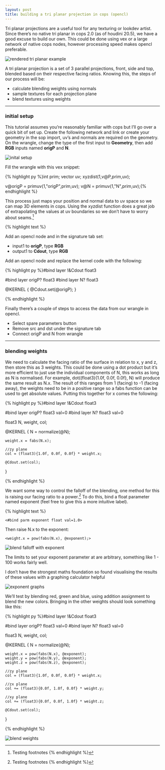 ```yaml
---
layout: post
title: building a tri planar projection in cops (opencl)
---
```


Tri planar projections are a useful tool for any texturing or lookdev artist. Since there’s no native tri planar in cops 2.0 (as of houdini 20.5), we have a good excuse to build our own. This could be done using vex or a large network of native cops nodes, however processing speed makes opencl preferable.

![rendered tri planar example](/assets/images/2024-10-22-tri-planar-cops/tri_planar_example_001.jpg)

A tri planar projection is a set of 3 parallel projections, front, side and top, blended based on their respective facing ratios. Knowing this, the steps of our process will be:

- calculate blending weights using normals
- sample textures for each projection plane
- blend textures using weights

-----

### initial setup

This tutorial assumes you’re reasonably familiar with cops but I’ll go over a quick bit of set up. Create the following network and link or create your geometry in the sop import, uv’s and normals are required on the geometry. On the wrangle, change the type of the first input to **Geometry**, then add **RGB** inputs named **origP** and **N**.

![inital setup](/assets/images/2024-10-22-tri-planar-cops/wrangle_001.png)

Fill the wrangle with this vex snippet:


{% highlight py %}int prim;
vector uv;
xyzdist(1,v@P,prim,uv);

v@origP = primuv(1,"origP",prim,uv);
v@N = primuv(1,"N",prim,uv);{% endhighlight %}

This process just maps your position and normal data to uv space so we can map 3D elements in cops. Using the xyzdist function does a great job of extrapolating the values at uv boundaries so we don’t have to worry about seams.[^fn-footnote_01]

{% highlight text %}
[^fn-footnote_01]: Testing footnotes
{% endhighlight %}

Add an opencl node and in the signature tab set:

- input1 to **origP**, type **RGB**
- output1 to **Cdout**, type **RGB**

Add an opencl node and replace the kernel code with the following:

{% highlight py %}#bind layer !&Cdout float3

#bind layer origP? float3
#bind layer N? float3


@KERNEL
{
    @Cdout.set(@origP);
}

{% endhighlight %}

Finally there’s a couple of steps to access the data from our wrangle in opencl.

- Select spare parameters button
- Remove src and dst under the signature tab
- Connect origP and N from wrangle

-----

### blending weights

We need to calculate the facing ratio of the surface in relation to x, y and z, then store this as 3 weights. This could be done using a dot product but it’s more efficient to just use the individual components of N, this works as long as N is normalised. For example, dot((float3){1.0f, 0.0f, 0.0f}, N) will produce the same result as N.x.
The result of this ranges from 1 (facing) to -1 (facing away), the weights need to be in a positive range so a fabs function can be used to get absolute values. Putting this together for x comes the following:

{% highlight py %}#bind layer !&Cdout float3

#bind layer origP? float3 val=0
#bind layer N? float3 val=0

float3 N, weight, col;

@KERNEL
{
    N = normalize(@N);
    
    weight.x = fabs(N.x);
    
    //zy plane
    col = (float3){1.0f, 0.0f, 0.0f} * weight.x;
    
    @Cdout.set(col);
}

{% endhighlight %}

We want some way to control the falloff of the blending, one method for this is raising our facing ratio to a power.[^fn-footnote_02] To do this, bind a float parameter named exponent (feel free to give this a more intuitive label).

{% highlight text %}
[^fn-footnote_02]: Testing footnotes
{% endhighlight %}

`<#bind parm exponent float val=1.0>`

Then raise N.x to the exponent:

`<weight.x = pow(fabs(N.x), @exponent);>`

![blend falloff with exponent](/assets/images/2024-10-22-tri-planar-cops/exponent_001.gif)

The limits to set your exponent parameter at are arbitrary, something like 1 - 100 works fairly well.

<p class="message">
  I don’t have the strongest maths foundation so found visualising the results of these values with a graphing calculator helpful
</p>

![exponent graphs](/assets/images/2024-10-22-tri-planar-cops/exponent_graphs_001.png)

We’ll test by blending red, green and blue, using addition assignment to blend the new colors. Bringing in the other weights should look something like this:

{% highlight py %}#bind layer !&Cdout float3

#bind layer origP? float3 val=0
#bind layer N? float3 val=0

float3 N, weight, col;

@KERNEL
{
    N = normalize(@N);
    
    weight.x = pow(fabs(N.x), @exponent);
    weight.y = pow(fabs(N.y), @exponent);
    weight.z = pow(fabs(N.z), @exponent);
    
    //zy plane
    col = (float3){1.0f, 0.0f, 0.0f} * weight.x;
    
    //zx plane
    col += (float3){0.0f, 1.0f, 0.0f} * weight.y;
    
    //xy plane
    col += (float3){0.0f, 0.0f, 1.0f} * weight.z;
    
    @Cdout.set(col);
}

{% endhighlight %}

![blend weights](/assets/images/2024-10-22-tri-planar-cops/blend_weights_001.PNG)